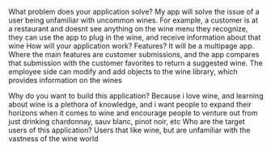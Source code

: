
What problem does your application solve?
My app will solve the issue of a user being unfamiliar with uncommon wines. For example, a customer is at a restaurant and doesnt see anything on the wine menu they recognize, they can use the app to plug in the wine, and receive information about that wine
How will your application work? Features?
It will be a multipage app. Where the main features are customer submissions, and the app compares that submission with the customer favorites to return a suggested wine. The employee side can modify and add objects to the wine library, which provides information on the wines

Why do you want to build this application?
Because i love wine, and learning about wine is a plethora of knowledge, and i want people to expand their horizons when it comes to wine and encourage people to venture out from just drinking chardonnay, sauv blanc, pinot noir, etc
Who are the target users of this application? 
Users that like wine, but are unfamiliar with the vastness of the wine world
